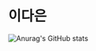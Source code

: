 # 이다은
![Anurag's GitHub stats](https://github-readme-stats.vercel.app/api?username=eleeje97&show_icons=true&count_private=true&disable_animations=true&include_all_commits=true&theme=vue)
